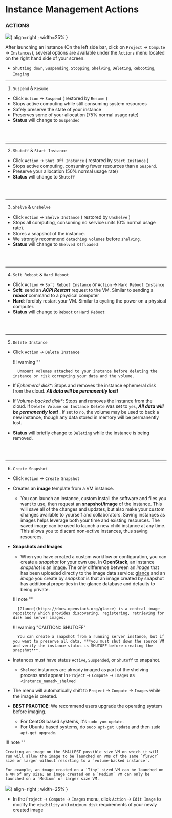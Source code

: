 # Instance Management Actions

### ACTIONS

![](/images/horizon_instance_actions.png){ align=right ; width=25% }

After launching an instance (On the left side bar, click on `Project` → `Compute` →  `Instances`), several options are available under the `Actions` menu located on the right hand side of your screen.

* `Shutting down`, `Suspending`, `Stopping`, `Shelving`, `Deleting`, `Rebooting`, `Imaging`

---

1. `Suspend` & `Resume`

* Click `Action` → `Suspend` ( restored by `Resume` )
* Stops active computing while still consuming system resources
* Safely preserve the state of your instance
* Preserves some of your allocation (75% normal usage rate)
* **Status** will change to `Suspended`

</br></br>

---

2. `Shutoff` & `Start Instance`

* Click `Action` → `Shut Off Instance` ( restored by `Start Instance` )
* Stops active computing, consuming fewer resources than a `Suspend`.
* Preserve your allocation (50% normal usage rate)
* **Status** will change to `Shutoff`

</br></br>

---

3. `Shelve` & `Unshelve`

* Click `Action` → `Shelve Instance` ( restored by `Unshelve` )
* Stops all computing, consuming no service units (0% normal usage rate).
* Stores a snapshot of the instance.
* We strongly recommend `detaching volumes` before `shelving`.
* **Status** will change to `Shelved Offloaded`

</br></br>

---

4. `Soft Reboot` & `Hard Reboot`

* Click `Action` → `Soft Reboot Instance` or `Action` → `Hard Reboot Instance`
* **Soft**: send an ***ACPI Restart*** request to the VM. Similar to sending a ***reboot*** command to a physical computer
* **Hard**: forcibly restart your VM. Similar to cycling the power on a physical computer.
* **Status** will change to `Reboot` or `Hard Reboot`

</br></br>

---

5. `Delete Instance`

* Click `Action` → `Delete Instance`

    !!! warning ""

        Unmount volumes attached to your instance before deleting the instance or risk corrupting your data and the volume.

* If *Ephemeral disk**: Stops and removes the instance ephemeral disk from the cloud. ***All data will be permanently lost!***
* If *Volume-backed disk**: Stops and removes the instance from the cloud. If `Delete Volume on Instance Delete` was set to `yes`, ***All data will be permanently lost!*** . If set to `no`, the volume may be used to back a new instance, though any data stored in memory will be permanently lost.
* **Status** will briefly change to `Deleting` while the instance is being removed.

</br></br>

---

6. `Create Snapshot`

* Click `Action` → `Create Snapshot`
* Creates an **image** template from a VM instance.
    * You can launch an instance, custom install the software and files you want to use, then request an **snapshot/image** of the instance. This will save all of the changes and updates, but also make your custom changes available to yourself and collaborators.  Saving instances as images helps leverage both your time and existing resources. The saved image can be used to launch a new child instance at any time. This allows you to discard non-active instances, thus saving resources.
* **Snapshots and Images**
    * When you have created a custom workflow or configuration, you can create a _snapshot_ for your own use. In **OpenStack**, an instance _snapshot_ is an [image](/general/instancemgt/#Image). The only difference between an _image_ that has been uploaded directly to the image data service: [glance](https://docs.openstack.org/glance) and an _image_ you create by _snapshot_ is that an image created by snapshot has additional properties in the glance database and defaults to being private.

    !!! note ""

        [Glance](https://docs.openstack.org/glance) is a central image repository which provides discovering, registering, retrieving for disk and server images.

    !!! warning "CAUTION:: SHUTOFF"

        You can create a snapshot from a running server instance, but if you want to preserve all data, ***you must shut down the source VM and verify the instance status is SHUTOFF before creating the snapshot***.

* Instances must have status `Active`, `Suspended`, or `Shutoff` to snapshot.
    * `Shelved` instances are already imaged as part of the shelving process and appear in `Project` → `Compute` →  `Images` as `<instance_named>_shelved`
* The menu will automatically shift to `Project` → `Compute` →  `Images` while the image is created.

* **BEST PRACTICE**: We recommend users upgrade the operating system before imaging.
    * For CentOS based systems, it's `sudo yum update`.
    * For Ubuntu based systems, do `sudo apt-get update` and then `sudo apt-get upgrade`.

!!! note ""

    Creating an image on the SMALLEST possible size VM on which it will run will allow the image to be launched on VMs of the same `flavor` size or larger without resorting to a `volume-backed instance`.

    For example, an image created on a `Tiny` sized VM can be launched on a VM of any size; an image created on a `Medium` VM can only be launched on a `Medium` or larger size VM.

![](/images/horizon_images_actions.png){ align=right ; width=25% }

* In the `Project` → `Compute` →  `Images` menu, click `Action` → `Edit Image` to modify the `visibility` and `minimum disk` requirements of your newly created image

</br></br>
